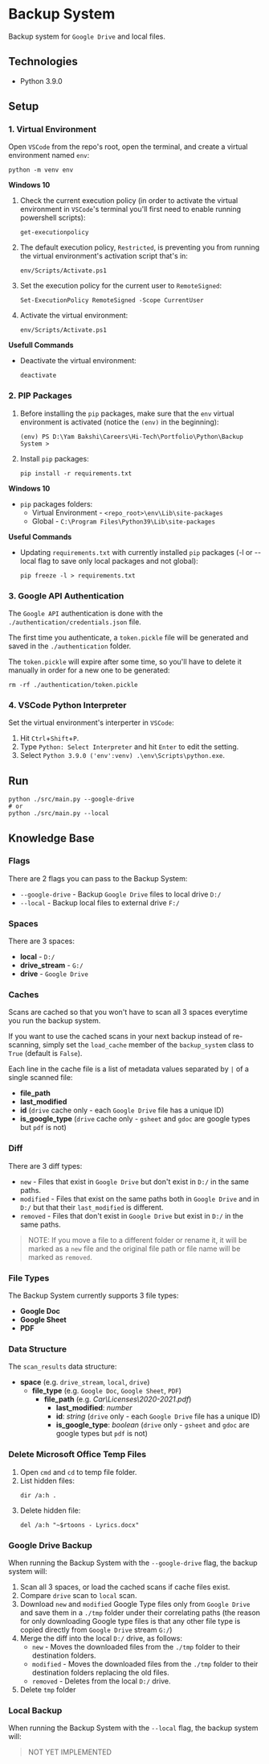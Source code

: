 # Backup System
Backup system for `Google Drive` and local files.

## Technologies
- Python 3.9.0

## Setup
### 1. Virtual Environment
Open `VSCode` from the repo's root, open the terminal, and create a virtual environment named `env`:
```
python -m venv env
```
**Windows 10**
1. Check the current execution policy (in order to activate the virtual environment in `VSCode`'s terminal you'll first need to enable running powershell scripts):
   ```
   get-executionpolicy
   ```
2. The default execution policy, `Restricted`, is preventing you from running the virtual environment's activation script that's in:
   ```
   env/Scripts/Activate.ps1
   ```
3. Set the execution policy for the current user to `RemoteSigned`:
   ```
   Set-ExecutionPolicy RemoteSigned -Scope CurrentUser
   ```
4. Activate the virtual environment:
   ```
   env/Scripts/Activate.ps1
   ```
**Usefull Commands**
- Deactivate the virtual environment:
   ```
   deactivate
   ```

### 2. PIP Packages
1. Before installing the `pip` packages, make sure that the `env` virtual environment is activated (notice the `(env)` in the beginning):
   ```
   (env) PS D:\Yam Bakshi\Careers\Hi-Tech\Portfolio\Python\Backup System >
   ```
2. Install `pip` packages:
   ```
   pip install -r requirements.txt
   ```
   
**Windows 10**
- `pip` packages folders:
   - Virtual Environment - `<repo_root>\env\Lib\site-packages`
   - Global - `C:\Program Files\Python39\Lib\site-packages`

**Useful Commands**
- Updating `requirements.txt` with currently installed `pip` packages (-l or --local flag to save only local packages and not global):
   ```
   pip freeze -l > requirements.txt
   ```


### 3. Google API Authentication
The `Google API` authentication is done with the `./authentication/credentials.json` file.

The first time you authenticate, a `token.pickle` file will be generated and saved in the `./authentication` folder.

The `token.pickle` will expire after some time, so you'll have to delete it manually in order for a new one to be generated:
```
rm -rf ./authentication/token.pickle
```

### 4. VSCode Python Interpreter
Set the virtual environment's interperter in `VSCode`:
1. Hit `Ctrl`+`Shift`+`P`.
2. Type `Python: Select Interpreter` and hit `Enter` to edit the setting.
3. Select `Python 3.9.0 ('env':venv) .\env\Scripts\python.exe`.

## Run
```
python ./src/main.py --google-drive
# or
python ./src/main.py --local
```

## Knowledge Base
### Flags
There are 2 flags you can pass to the Backup System:
- `--google-drive` - Backup `Google Drive` files to local drive `D:/`
- `--local` - Backup local files to external drive `F:/`

### Spaces
There are 3 spaces:
- **local** - `D:/`
- **drive_stream** - `G:/`
- **drive** - `Google Drive`

### Caches
Scans are cached so that you won't have to scan all 3 spaces everytime you run the backup system.

If you want to use the cached scans in your next backup instead of re-scanning, simply set the `load_cache` member of the `backup_system` class to `True` (default is `False`).

Each line in the cache file is a list of metadata values separated by `|` of a single scanned file:
- **file_path**
- **last_modified**
- **id** (`drive` cache only - each `Google Drive` file has a unique ID)
- **is_google_type** (`drive` cache only - `gsheet` and `gdoc` are google types but `pdf` is not)

### Diff
There are 3 diff types:
- `new` - Files that exist in `Google Drive` but don't exist in `D:/` in the same paths.
- `modified` - Files that exist on the same paths both in `Google Drive` and in `D:/` but that their `last_modified` is different.
- `removed` - Files that don't exist in `Google Drive` but exist in `D:/` in the same paths.

> NOTE: If you move a file to a different folder or rename it, it will be marked as a `new` file and the original file path or file name will be marked as `removed`.

### File Types
The Backup System currently supports 3 file types:
- **Google Doc**
- **Google Sheet**
- **PDF**

### Data Structure
The `scan_results` data structure:
- **space** (e.g. `drive_stream`, `local`, `drive`)
   - **file_type** (e.g. `Google Doc`, `Google Sheet`, `PDF`)
      - **file_path** (e.g. _Car\Licenses\2020-2021.pdf_)
         - **last_modified**: _number_
         - **id**: _string_ (`drive` only - each `Google Drive` file has a unique ID)
         - **is_google_type**: _boolean_ (`drive` only - `gsheet` and `gdoc` are google types but `pdf` is not)

### Delete Microsoft Office Temp Files
1. Open `cmd` and `cd` to temp file folder.
2. List hidden files:
   ```
   dir /a:h .
   ```
3. Delete hidden file:
   ```
   del /a:h "~$rtoons - Lyrics.docx"
   ```

### Google Drive Backup
When running the Backup System with the `--google-drive` flag, the backup system will:
1. Scan all 3 spaces, or load the cached scans if cache files exist.
2. Compare `drive` scan to `local` scan.
3. Download `new` and `modified` Google Type files only from `Google Drive` and save them in a `./tmp` folder under their correlating paths (the reason for only downloading Google type files is that any other file type is copied directly from `Google Drive` stream `G:/`)
4. Merge the diff into the local `D:/` drive, as follows:
   - `new` - Moves the downloaded files from the `./tmp` folder to their destination folders.
   - `modified` - Moves the downloaded files from the `./tmp` folder to their destination folders replacing the old files.
   - `removed` - Deletes from the local `D:/` drive.
5. Delete `tmp` folder

### Local Backup
When running the Backup System with the `--local` flag, the backup system will:
> NOT YET IMPLEMENTED